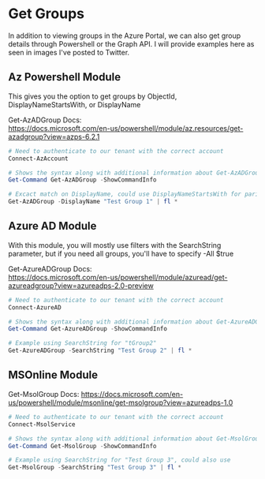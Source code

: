 # Get Groups

In addition to viewing groups in the Azure Portal, we can also get group details through Powershell or the Graph API. I will provide examples here as seen in images I've posted to Twitter.

## Az Powershell Module

This gives you the option to get groups by ObjectId, DisplayNameStartsWith, or DisplayName

Get-AzADGroup Docs:  
<https://docs.microsoft.com/en-us/powershell/module/az.resources/get-azadgroup?view=azps-6.2.1>

````Powershell
# Need to authenticate to our tenant with the correct account
Connect-AzAccount

# Shows the syntax along with additional information about Get-AzADGroup
Get-Command Get-AzADGroup -ShowCommandInfo

# Excact match on DisplayName, could use DisplayNameStartsWith for parial matches or ObjectId if known
Get-AzADGroup -DisplayName "Test Group 1" | fl *
````

## Azure AD Module

With this module, you will mostly use filters with the SearchString parameter, but if you need all groups, you'll have to specify -All $true

Get-AzureADGroup Docs:  
<https://docs.microsoft.com/en-us/powershell/module/azuread/get-azureadgroup?view=azureadps-2.0-preview>

````Powershell
# Need to authenticate to our tenant with the correct account
Connect-AzureAD

# Shows the syntax along with additional information about Get-AzureADGroup
Get-Command Get-AzureADGroup -ShowCommandInfo

# Example using SearchString for "tGroup2"
Get-AzureADGroup -SearchString "Test Group 2" | fl *
````

## MSOnline Module

Get-MsolGroup Docs: <https://docs.microsoft.com/en-us/powershell/module/msonline/get-msolgroup?view=azureadps-1.0>

````Powershell
# Need to authenticate to our tenant with the correct account
Connect-MsolService

# Shows the syntax along with additional information about Get-MsolGroup
Get-Command Get-MsolGroup -ShowCommandInfo

# Example using SearchString for "Test Group 3", could also use 
Get-MsolGroup -SearchString "Test Group 3" | fl *
````
